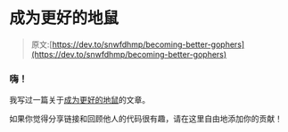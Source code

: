 # 成为更好的地鼠

> 原文:[https://dev.to/snwfdhmp/becoming-better-gophers](https://dev.to/snwfdhmp/becoming-better-gophers)

### 嗨！

我写过一篇关于[成为更好的地鼠](https://dev.to/snwfdhmp/becoming-a-better-gopher)的文章。

如果你觉得分享链接和回顾他人的代码很有趣，请在这里自由地添加你的贡献！